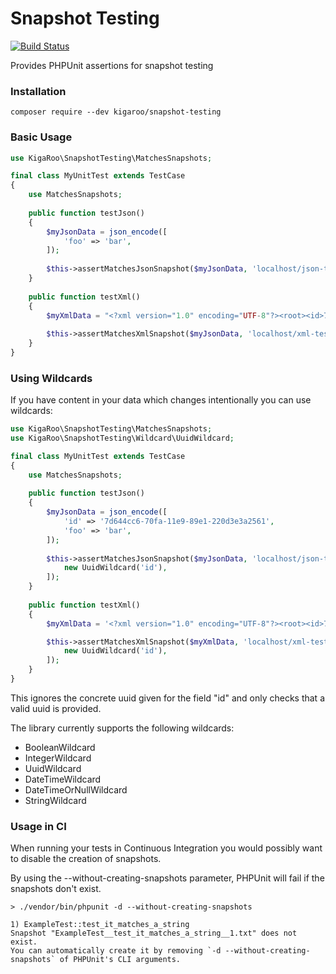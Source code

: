 # Snapshot Testing
[![Build Status](https://travis-ci.org/KigaRoo/snapshot-testing.svg?branch=master)](https://travis-ci.org/KigaRoo/snapshot-testing)

Provides PHPUnit assertions for snapshot testing

### Installation
```
composer require --dev kigaroo/snapshot-testing
```

### Basic Usage
```php
use KigaRoo\SnapshotTesting\MatchesSnapshots;

final class MyUnitTest extends TestCase
{
    use MatchesSnapshots;
    
    public function testJson()
    {
        $myJsonData = json_encode([
            'foo' => 'bar',
        ]);
        
        $this->assertMatchesJsonSnapshot($myJsonData, 'localhost/json-test-route');
    }    
    
    public function testXml()
    {
        $myXmlData = "<?xml version="1.0" encoding="UTF-8"?><root><id>7d644cc6-70fa-11e9-89e1-220d3e3a2561</id></root>";
        
        $this->assertMatchesXmlSnapshot($myJsonData, 'localhost/xml-test-route');
    }
}
```

### Using Wildcards
If you have content in your data which changes intentionally you can use wildcards:
```php
use KigaRoo\SnapshotTesting\MatchesSnapshots;
use KigaRoo\SnapshotTesting\Wildcard\UuidWildcard;

final class MyUnitTest extends TestCase
{
    use MatchesSnapshots;
    
    public function testJson()
    {
        $myJsonData = json_encode([
            'id' => '7d644cc6-70fa-11e9-89e1-220d3e3a2561',
            'foo' => 'bar',
        ]);
        
        $this->assertMatchesJsonSnapshot($myJsonData, 'localhost/json-test-route', [
            new UuidWildcard('id'),
        ]);
    }    
    
    public function testXml()
    {
        $myXmlData = '<?xml version="1.0" encoding="UTF-8"?><root><id>7d644cc6-70fa-11e9-89e1-220d3e3a2561</id></root>';

        $this->assertMatchesXmlSnapshot($myXmlData, 'localhost/xml-test-route', [
            new UuidWildcard('id'),
        ]);
    }
}
```

This ignores the concrete uuid given for the field "id" and only checks that a valid uuid is provided.

The library currently supports the following wildcards:
- BooleanWildcard
- IntegerWildcard
- UuidWildcard
- DateTimeWildcard
- DateTimeOrNullWildcard
- StringWildcard

### Usage in CI
When running your tests in Continuous Integration you would possibly want to disable the creation of snapshots.

By using the --without-creating-snapshots parameter, PHPUnit will fail if the snapshots don't exist.

```
> ./vendor/bin/phpunit -d --without-creating-snapshots

1) ExampleTest::test_it_matches_a_string
Snapshot "ExampleTest__test_it_matches_a_string__1.txt" does not exist. 
You can automatically create it by removing `-d --without-creating-snapshots` of PHPUnit's CLI arguments.
```